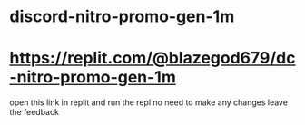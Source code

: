 # discord-nitro-promo-gen-1m
# https://replit.com/@blazegod679/dc-nitro-promo-gen-1m

 open this link in replit and run the repl 
 no need to make any changes 
 leave the feedback
